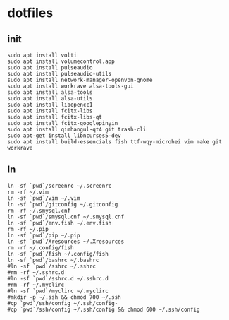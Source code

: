 # dotfiles

## init 

    sudo apt install volti 
    sudo apt install volumecontrol.app 
    sudo apt install pulseaudio
    sudo apt install pulseaudio-utils 
    sudo apt install network-manager-openvpn-gnome 
    sudo apt install workrave alsa-tools-gui 
    sudo apt install alsa-tools
    sudo apt install alsa-utils 
    sudo apt install libopencc1
    sudo apt install fcitx-libs
    sudo apt install fcitx-libs-qt
    sudo apt install fcitx-googlepinyin 
    sudo apt install qimhangul-qt4 git trash-cli 
    sudo apt-get install libncurses5-dev
    sudo apt install build-essencials fish ttf-wqy-microhei vim make git workrave 

## ln

	ln -sf `pwd`/screenrc ~/.screenrc
	rm -rf ~/.vim
	ln -sf `pwd`/vim ~/.vim
	ln -sf `pwd`/gitconfig ~/.gitconfig
	rm -rf ~/.smysql.cnf
	ln -sf `pwd`/smysql.cnf ~/.smysql.cnf
	ln -sf `pwd`/env.fish ~/.env.fish
	rm -rf ~/.pip
	ln -sf `pwd`/pip ~/.pip
	ln -sf `pwd`/Xresources ~/.Xresources
	rm -rf ~/.config/fish
	ln -sf `pwd`/fish ~/.config/fish 
	ln -sf `pwd`/bashrc ~/.bashrc
	#ln -sf `pwd`/sshrc ~/.sshrc
	#rm -rf ~/.sshrc.d
	#ln -sf `pwd`/sshrc.d ~/.sshrc.d
	#rm -rf ~/.myclirc
	#ln -sf `pwd`/myclirc ~/.myclirc
	#mkdir -p ~/.ssh && chmod 700 ~/.ssh
	#cp `pwd`/ssh/config ~/.ssh/config-
	#cp `pwd`/ssh/config ~/.ssh/config && chmod 600 ~/.ssh/config
